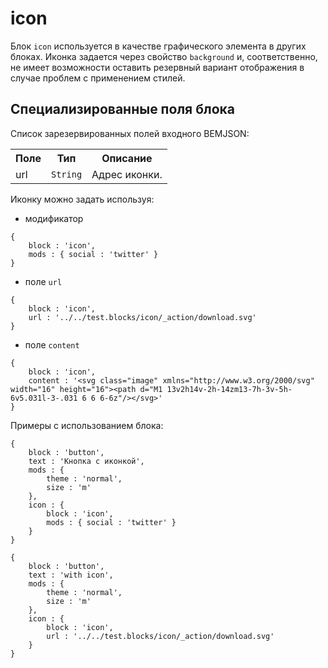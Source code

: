 # icon

Блок `icon` используется в качестве графического элемента в других блоках. Иконка задается через свойство `background` и, соответственно, не имеет возможности оставить резервный вариант отображения в случае проблем с применением стилей.

## Специализированные поля блока

Список зарезервированных полей входного BEMJSON:

<table>
    <tr>
        <th>Поле</th>
        <th>Тип</th>
        <th>Описание</th>
    </tr>
    <tr>
        <td>url</td>
        <td>
            <code>String</code>
        </td>
        <td>Адрес иконки.</td>
    </tr>
</table>


Иконку можно задать используя:

* модификатор

```bemjson
{
    block : 'icon',
    mods : { social : 'twitter' }
}
```
* поле `url`

```bemjson
{
    block : 'icon',
    url : '../../test.blocks/icon/_action/download.svg'
}
```
* поле `content`

```bemjson
{
    block : 'icon',
    content : '<svg class="image" xmlns="http://www.w3.org/2000/svg" width="16" height="16"><path d="M1 13v2h14v-2h-14zm13-7h-3v-5h-6v5.031l-3-.031 6 6 6-6z"/></svg>'
}
```

Примеры с использованием блока:

```bemjson
{
    block : 'button',
    text : 'Кнопка с иконкой',
    mods : {
        theme : 'normal',
        size : 'm'
    },
    icon : {
        block : 'icon',
        mods : { social : 'twitter' }
    }
}
```

```bemjson
{
    block : 'button',
    text : 'with icon',
    mods : {
        theme : 'normal',
        size : 'm'
    },
    icon : {
        block : 'icon',
        url : '../../test.blocks/icon/_action/download.svg'
    }
}
```
